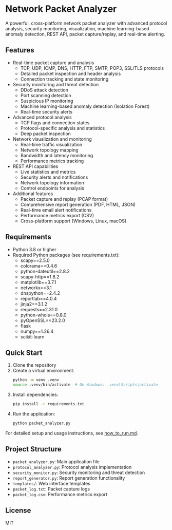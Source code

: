 # Network Packet Analyzer

A powerful, cross-platform network packet analyzer with advanced protocol analysis, security monitoring, visualization, machine learning-based anomaly detection, REST API, packet capture/replay, and real-time alerting.

## Features
- Real-time packet capture and analysis
  - TCP, UDP, ICMP, DNS, HTTP, FTP, SMTP, POP3, SSL/TLS protocols
  - Detailed packet inspection and header analysis
  - Connection tracking and state monitoring
- Security monitoring and threat detection
  - DDoS attack detection
  - Port scanning detection
  - Suspicious IP monitoring
  - Machine learning-based anomaly detection (Isolation Forest)
  - Real-time security alerts
- Advanced protocol analysis
  - TCP flags and connection states
  - Protocol-specific analysis and statistics
  - Deep packet inspection
- Network visualization and monitoring
  - Real-time traffic visualization
  - Network topology mapping
  - Bandwidth and latency monitoring
  - Performance metrics tracking
- REST API capabilities
  - Live statistics and metrics
  - Security alerts and notifications
  - Network topology information
  - Control endpoints for analysis
- Additional features
  - Packet capture and replay (PCAP format)
  - Comprehensive report generation (PDF, HTML, JSON)
  - Real-time email alert notifications
  - Performance metrics export (CSV)
  - Cross-platform support (Windows, Linux, macOS)

## Requirements
- Python 3.8 or higher
- Required Python packages (see requirements.txt):
  - scapy==2.5.0
  - colorama==0.4.6
  - python-dateutil==2.8.2
  - scapy-http==1.8.2
  - matplotlib==3.7.1
  - networkx==3.1
  - dnspython==2.4.2
  - reportlab==4.0.4
  - jinja2==3.1.2
  - requests==2.31.0
  - python-whois==0.8.0
  - pyOpenSSL==23.2.0
  - flask
  - numpy==1.26.4
  - scikit-learn

## Quick Start
1. Clone the repository
2. Create a virtual environment:
   ```bash
   python -m venv .venv
   source .venv/bin/activate  # On Windows: .venv\Scripts\activate
   ```
3. Install dependencies:
   ```bash
   pip install -r requirements.txt
   ```
4. Run the application:
   ```bash
   python packet_analyzer.py
   ```

For detailed setup and usage instructions, see [how_to_run.md](how_to_run.md).

## Project Structure
- `packet_analyzer.py`: Main application file
- `protocol_analyzer.py`: Protocol analysis implementation
- `security_monitor.py`: Security monitoring and threat detection
- `report_generator.py`: Report generation functionality
- `templates/`: Web interface templates
- `packet_log.txt`: Packet capture logs
- `packet_log.csv`: Performance metrics export

## License
MIT 